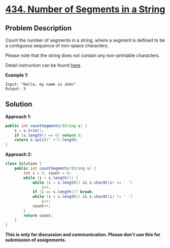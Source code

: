 # [434. Number of Segments in a String][title]

## Problem Description

Count the number of segments in a string, where a segment is defined to be a contiguous sequence of non-space characters.

Please note that the string does not contain any non-printable characters.

Detail instruction can be found [here][title].

**Example 1:**

```
Input: "Hello, my name is John"
Output: 5
```

## Solution

**Approach 1:**

```java
public int countSegments(String s) {
    s = s.trim();
    if (s.length() == 0) return 0;
    return s.split(" +").length;
}
```

**Approach 2:**

```java
class Solution {
    public int countSegments(String s) {
        int i = 0, count = 0;
        while (i < s.length()) {
            while (i < s.length() && s.charAt(i) == ' ')
                i++;
            if (i == s.length()) break;
            while (i < s.length() && s.charAt(i) != ' ')
                i++;
            count++;
        }
        return count;
    }
}
```

**This is only for discussion and communication. Please don't use this for submission of assignments.**

[title]: https://leetcode.com/problems/number-of-segments-in-a-string